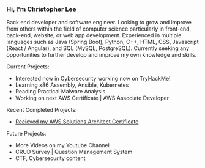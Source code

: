 ### Hi, I'm Christopher Lee

Back end developer and software engineer. Looking to grow and improve from others within the field of computer science particularly in front-end, back-end, website, or web app development. Experienced in multiple languages such as Java (Spring Boot), Python, C++, HTML, CSS, Javascript (React / Angular), and SQL (MySQL, PostgreSQL). Currently seeking any opportunities to further develop and improve my own knowledge and skills.

Current Projects:
* Interested now in Cybersecurity working now on TryHackMe!
* Learning x86 Assembly, Ansible, Kubernetes
* Reading Practical Malware Analysis
* Working on next AWS Certificate | AWS Associate Developer

Recent Completed Projects:
* [Recieved my AWS Solutions Architect Certificate](https://www.credly.com/badges/3f37536b-8495-4ddb-91f4-f83cd9f4e381/public_url)

Future Projects:
* More Videos on my Youtube Channel
* CRUD Survey | Question Management System 
* CTF, Cybersecurity content


